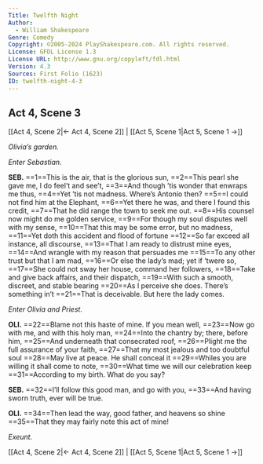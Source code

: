 ```yaml
---
Title: Twelfth Night
Author: 
  - William Shakespeare
Genre: Comedy
Copyright: ©2005-2024 PlayShakespeare.com. All rights reserved.
License: GFDL License 1.3
License URL: http://www.gnu.org/copyleft/fdl.html
Version: 4.3
Sources: First Folio (1623)
ID: twelfth-night-4-3
---
```


## Act 4, Scene 3
[[Act 4, Scene 2|← Act 4, Scene 2]] | [[Act 5, Scene 1|Act 5, Scene 1 →]]

*Olivia’s garden.*

*Enter Sebastian.*

**SEB.**
==1==This is the air, that is the glorious sun,
==2==This pearl she gave me, I do feel’t and see’t,
==3==And though ’tis wonder that enwraps me thus,
==4==Yet ’tis not madness. Where’s Antonio then?
==5==I could not find him at the Elephant,
==6==Yet there he was, and there I found this credit,
==7==That he did range the town to seek me out.
==8==His counsel now might do me golden service,
==9==For though my soul disputes well with my sense,
==10==That this may be some error, but no madness,
==11==Yet doth this accident and flood of fortune
==12==So far exceed all instance, all discourse,
==13==That I am ready to distrust mine eyes,
==14==And wrangle with my reason that persuades me
==15==To any other trust but that I am mad,
==16==Or else the lady’s mad; yet if ’twere so,
==17==She could not sway her house, command her followers,
==18==Take and give back affairs, and their dispatch,
==19==With such a smooth, discreet, and stable bearing
==20==As I perceive she does. There’s something in’t
==21==That is deceivable. But here the lady comes.

*Enter Olivia and Priest.*

**OLI.**
==22==Blame not this haste of mine. If you mean well,
==23==Now go with me, and with this holy man,
==24==Into the chantry by; there, before him,
==25==And underneath that consecrated roof,
==26==Plight me the full assurance of your faith,
==27==That my most jealous and too doubtful soul
==28==May live at peace. He shall conceal it
==29==Whiles you are willing it shall come to note,
==30==What time we will our celebration keep
==31==According to my birth. What do you say?

**SEB.**
==32==I’ll follow this good man, and go with you,
==33==And having sworn truth, ever will be true.

**OLI.**
==34==Then lead the way, good father, and heavens so shine
==35==That they may fairly note this act of mine!

*Exeunt.*

[[Act 4, Scene 2|← Act 4, Scene 2]] | [[Act 5, Scene 1|Act 5, Scene 1 →]]